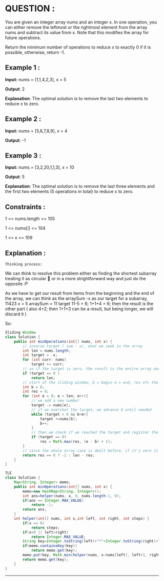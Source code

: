 **<h1>QUESTION : </h1>**
You are given an integer array nums and an integer x. In one operation, you can either remove the leftmost or the rightmost element from the array nums and subtract its value from x. Note that this modifies the array for future operations.

Return the minimum number of operations to reduce x to exactly 0 if it is possible, otherwise, return -1.

**<h2>Example 1 :</h2>**

**Input:**  nums = [1,1,4,2,3], x = 5

**Output**: 2

**Explanation**: The optimal solution is to remove the last two elements to reduce x to zero.

**<h2>Example 2 :</h2>**

**Input:**  nums = [5,6,7,8,9], x = 4

**Output**: -1

**<h2>Example 3 :</h2>**

**Input:**  nums = [3,2,20,1,1,3], x = 10

**Output**: 5

**Explanation**: The optimal solution is to remove the last three elements and the first two elements (5 operations in total) to reduce x to zero.

**<h2>Constraints :</h2>**
1 <= nums.length <= 105

1 <= nums[i] <= 104

1 <= x <= 109

**<h2>Explanation :</h2>**
`Thinking process:`

We can think to resolve this problem either as finding the shortest subarray treating it as circular 🥴
or in a more strightforward way and just do the opposite :P

As we have to get our result from items from the beginning and the end of the array, we can think as the arraySum -x as our target for a subarray,
11423 x = 5
arraySum = 11
target 11-5 = 6;
1+1+4 = 6; then the result is the other part
( also 4+2; then 1+1+3 can be a result, but being longer, we will discard it )

So:

```java
Sliding Window
class Solution {
    public int minOperations(int[] nums, int x) {
        // inverse target ( sum - x), what we seek in the array
        int len = nums.length;
        int target = -x;
        for (int curr: nums)
            target += curr;
        // so if the target is zero, the result is the entire array and we return it
        if (target == 0 )
            return len;
        // start of the sliding window, b = begin e = end, res ofc the result
        int b = 0;
        int res = 0;
        for (int e = 0; e < len; e++){
            // we add a new number 
            target -= nums[e];
            // if we overshot the target, we advance b until needed
            while (target < 0 && b<e){
                target +=nums[b];
                b++;
            }
            // then we check if we reached the target and register the result if bigger
            if (target == 0)
                res = Math.max(res, (e - b) + 1);
        }
        // since the whole array case is dealt before, if it's zero it means there is no result( then -1 ). in all other cases, the whole length - our result;
        return res == 0 ? -1 : len - res;
    }
}

TLE
class Solution {
    Map<String, Integer> memo;
    public int minOperations(int[] nums, int x) {
        memo=new HashMap<String, Integer>();
        int ans=helper(nums, x, 0, nums.length-1, 0);
        if(ans == Integer.MAX_VALUE)
            return -1;
        return ans;
    }
    int helper(int[] nums, int x,int left, int right, int steps) {
        if(x == 0)
            return steps;
        if(x<0 || left>right)
            return Integer.MAX_VALUE;
        String key=Integer.toString(left)+"*"+Integer.toString(right)+"*"+Integer.toString(x);
        if(memo.containsKey(key))
            return memo.get(key);
        memo.put(key, Math.min(helper(nums, x-nums[left], left+1, right, steps+1), helper(nums, x-nums[right], left, right-1, steps+1)));
        return memo.get(key);
    }
}
```

---